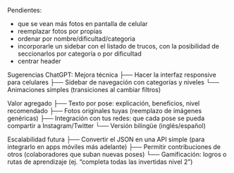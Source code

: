 Pendientes:
  - que se vean más fotos en pantalla de celular
  - reemplazar fotos por propias
  - ordenar por nombre/dificultad/categoria
  - incorporarle un sidebar con el listado de trucos, con la posibilidad de seccionarlos por categoría o por dificultad
  - centrar header

Sugerencias ChatGPT:
Mejora técnica
├── Hacer la interfaz responsive para celulares
├── Sidebar de navegación con categorías y niveles
└── Animaciones simples (transiciones al cambiar filtros)

Valor agregado
├── Texto por pose: explicación, beneficios, nivel recomendado
├── Fotos originales tuyas (reemplazo de imágenes genéricas)
├── Integración con tus redes: que cada pose se pueda compartir a Instagram/Twitter
└── Versión bilingüe (inglés/español)

Escalabilidad futura
├── Convertir el JSON en una API simple (para integrarlo en apps móviles más adelante)
├── Permitir contribuciones de otros (colaboradores que suban nuevas poses)
└── Gamificación: logros o rutas de aprendizaje (ej. “completa todas las invertidas nivel 2”)
